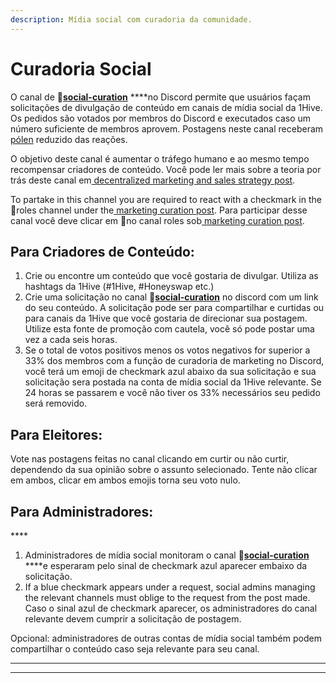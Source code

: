 ```yaml
---
description: Mídia social com curadoria da comunidade.
---
```


# Curadoria Social

O canal de 🐝[**social-curation**](https://discord.gg/wKM3NnFfsS) ****no Discord permite que usuários façam solicitações de divulgação de conteúdo em canais de mídia social da 1Hive. Os pedidos são votados por membros do Discord e executados caso um número suficiente de membros aprovem. Postagens neste canal receberam [pólen](https://1hive.gitbook.io/1hive/v.portugues/getting-started/pollen) reduzido das reações.

O objetivo deste canal é aumentar o tráfego humano e ao mesmo tempo recompensar criadores de conteúdo. Você pode ler mais sobre a teoria por trás deste canal em[ decentralized marketing and sales strategy post](https://forum.1hive.org/t/decentralized-marketing-and-sales-strategy-for-1hive-buzz/1400).

To partake in this channel you are required to react with a checkmark in the 🧚roles channel under the[ marketing curation post](https://discord.com/channels/698287700834517064/774020443727462410/796880461410336798). Para participar desse canal você deve clicar em 🧚no canal roles sob[ marketing curation post](https://discord.com/channels/698287700834517064/774020443727462410/796880461410336798). 



## **Para Criadores de Conteúdo:** 

1. Crie ou encontre um conteúdo que você gostaria de divulgar. Utiliza as hashtags da 1Hive \(\#1Hive, \#Honeyswap etc.\)  
2. Crie uma solicitação no canal 🐝[**social-curation**](https://discord.gg/wKM3NnFfsS) no discord com um link do seu conteúdo. A solicitação pode ser para compartilhar e curtidas ou para canais da 1Hive que você gostaria de direcionar sua postagem. Utilize esta fonte de promoção com cautela, você só pode postar uma vez a cada seis horas.  
3. Se o total de votos positivos menos os votos negativos for superior a 33% dos membros com a função de curadoria de marketing no Discord, você terá um emoji de checkmark azul abaixo da sua solicitação e sua solicitação sera postada na conta de mídia social da 1Hive relevante. Se 24 horas se passarem e você não tiver os 33% necessários seu pedido será removido.



## **Para Eleitores:**

Vote nas postagens feitas no canal clicando em curtir ou não curtir, dependendo da sua opinião sobre o assunto selecionado. Tente não clicar em ambos, clicar em ambos emojis torna seu voto nulo.

## **Para Administradores:**

\*\*\*\*

1. Administradores de mídia social monitoram o canal 🐝[**social-curation**](https://discord.gg/wKM3NnFfsS) ****e esperaram pelo sinal de checkmark azul aparecer embaixo da solicitação.
2. If a blue checkmark appears under a request, social admins managing the relevant channels must oblige to the request from the post made. Caso o sinal azul de checkmark aparecer, os administradores do canal relevante devem cumprir a solicitação de postagem.

Opcional: administradores de outras contas de mídia social também podem compartilhar o conteúdo caso seja relevante para seu canal.  
  
****

  
  
  
****

  


